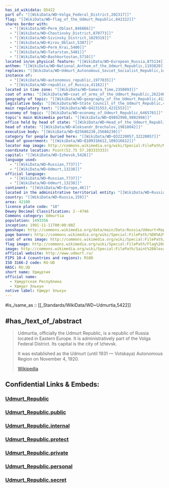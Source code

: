 ```yaml
---
has_id_wikidata: Q5422
part of: "[[WikiData/WD~Volga_Federal_District,202317]]"
flag: "[[WikiData/WD~flag_of_the_Udmurt_Republic,842322]]"
shares border with:
  - "[[WikiData/WD~Perm_Oblast,846866]]"
  - "[[WikiData/WD~Chastinsky_District,870773]]"
  - "[[WikiData/WD~Sivinsky_District,1029319]]"
  - "[[WikiData/WD~Kirov_Oblast,5387]]"
  - "[[WikiData/WD~Perm_Krai,5400]]"
  - "[[WikiData/WD~Tatarstan,5481]]"
  - "[[WikiData/WD~Bashkortostan,5710]]"
located in/on physical feature: "[[WikiData/WD~European_Russia,875134]]"
anthem: "[[WikiData/WD~National_Anthem_of_the_Udmurt_Republic,1193820]]"
replaces: "[[WikiData/WD~Udmurt_Autonomous_Soviet_Socialist_Republic,1429298]]"
instance of:
  - "[[WikiData/WD~autonomous_republic,1977835]]"
  - "[[WikiData/WD~republic_of_Russia,41162]]"
located in time zone: "[[WikiData/WD~Samara_Time,2350893]]"
coat of arms: "[[WikiData/WD~coat_of_arms_of_the_Udmurt_Republic,2622402]]"
geography of topic: "[[WikiData/WD~geography_of_the_Udmurt_Republic,4135653]]"
legislative body: "[[WikiData/WD~State_Council_of_the_Udmurt_Republic,4146733]]"
main regulatory text: "[[WikiData/WD~Q4231553,4231553]]"
economy of topic: "[[WikiData/WD~economy_of_Udmurt_Republic,6465701]]"
topic's main Wikimedia portal: "[[WikiData/WD~Q9892998,9892998]]"
office held by head of state: "[[WikiData/WD~Head_of_the_Udmurt_Republic,16911974]]"
head of state: "[[WikiData/WD~Aleksandr_Brechalov,19818042]]"
executive body: "[[WikiData/WD~Q25686230,25686230]]"
category for people buried here: "[[WikiData/WD~Q32220057,32220057]]"
head of government: "[[WikiData/WD~Q109316612,109316612]]"
locator map image: http://commons.wikimedia.org/wiki/Special:FilePath/Map%20of%20Russia%20%282014%E2%80%932022%29%20-%20Udmurtia.svg
coordinate location: Point(52.75 57.283333333)
capital: "[[WikiData/WD~Izhevsk,5426]]"
language used:
  - "[[WikiData/WD~Russian,7737]]"
  - "[[WikiData/WD~Udmurt,13238]]"
official language:
  - "[[WikiData/WD~Russian,7737]]"
  - "[[WikiData/WD~Udmurt,13238]]"
continent: "[[WikiData/WD~Europe,46]]"
located in the administrative territorial entity: "[[WikiData/WD~Russia,159]]"
country: "[[WikiData/WD~Russia,159]]"
area: 42100
licence plate code: "18"
Dewey Decimal Classification: 2--4746
Commons category: Udmurtia
population: 1493356
inception: 1991-11-11T00:00:00Z
geoshape: http://commons.wikimedia.org/data/main/Data:Russia/Udmurt+Republic.map
page banner: http://commons.wikimedia.org/wiki/Special:FilePath/%D0%A3%D0%B4%D0%BC%D1%83%D1%80%D1%82%D0%B8%D1%8F%20%D0%B1%D0%B0%D0%BD%D0%BD%D0%B5%D1%80%20%D0%BF%D0%B5%D0%B9%D0%B7%D0%B0%D0%B6%D0%B8%20%D0%A3%D0%B4%D0%BC%D1%83%D1%80%D1%82%D0%B8%D0%B8.jpg
coat of arms image: http://commons.wikimedia.org/wiki/Special:FilePath/Coat%20of%20arms%20of%20Udmurtia.svg
flag image: http://commons.wikimedia.org/wiki/Special:FilePath/Flag%20of%20Udmurtia.svg
image: http://commons.wikimedia.org/wiki/Special:FilePath/Saint%20Alexander%20Nevsky%20Cathedral%20%28Izhevsk%29-41.jpg
official website: http://www.udmurt.ru/
FIPS 10-4 (countries and regions): RS80
ISO 3166-2 code: RU-UD
HASC: RU.UD
short name: Удмуртия
official name:
  - Удмуртская Республика
  - Удмурт Элькун
native label: Удмурт Элькун
---
```


#is_/same_as :: [[_Standards/WikiData/WD~Udmurtia,5422]] 

## #has_/text_of_/abstract 

> Udmurtia, officially the Udmurt Republic, is a republic of Russia located in Eastern Europe. 
> It is administratively part of the Volga Federal District. Its capital is the city of Izhevsk.
>
> It was established as the Udmurt (until 1931 — Votskaya) Autonomous Region on November 4, 1920.
>
> [Wikipedia](https://en.wikipedia.org/wiki/Udmurtia) 


## Confidential Links & Embeds: 

### [Udmurt_Republic](/_Standards/Earth/Continent/Europe/Europe~East/Russia/Siberia/Udmurt_Republic.md) 

### [Udmurt_Republic.public](/_public/Earth/Continent/Europe/Europe~East/Russia/Siberia/Udmurt_Republic.public.md) 

### [Udmurt_Republic.internal](/_internal/Earth/Continent/Europe/Europe~East/Russia/Siberia/Udmurt_Republic.internal.md) 

### [Udmurt_Republic.protect](/_protect/Earth/Continent/Europe/Europe~East/Russia/Siberia/Udmurt_Republic.protect.md) 

### [Udmurt_Republic.private](/_private/Earth/Continent/Europe/Europe~East/Russia/Siberia/Udmurt_Republic.private.md) 

### [Udmurt_Republic.personal](/_personal/Earth/Continent/Europe/Europe~East/Russia/Siberia/Udmurt_Republic.personal.md) 

### [Udmurt_Republic.secret](/_secret/Earth/Continent/Europe/Europe~East/Russia/Siberia/Udmurt_Republic.secret.md)

